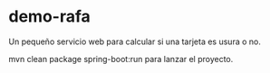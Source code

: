 # demo-rafa
Un pequeño servicio web para calcular si una tarjeta es usura o no.

mvn clean package spring-boot:run para lanzar el proyecto.
